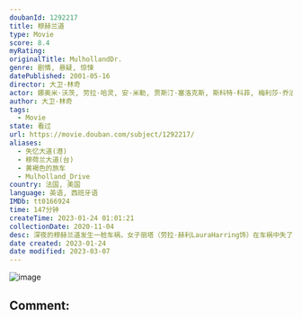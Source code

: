 ```yaml
---
doubanId: 1292217
title: 穆赫兰道
type: Movie
score: 8.4
myRating: 
originalTitle: MulhollandDr.
genre: 剧情, 悬疑, 惊悚
datePublished: 2001-05-16
director: 大卫·林奇
actor: 娜奥米·沃茨, 劳拉·哈灵, 安·米勒, 贾斯汀·塞洛克斯, 斯科特·科菲, 梅利莎·乔治, 布兰特·布里斯科, 罗伯特·福斯特, 凯瑟琳·汤, 李·格兰特, 比利·雷·赛勒斯, 查德·艾微特, 丽塔·塔格特, 詹姆斯·凯伦, 洛里·海瑞, 安哲罗·巴达拉曼提, 迈克尔·德·巴雷斯, 马库斯·格雷厄姆, 丹·哈达亚, 马克·佩雷格里诺, 蒙蒂·蒙哥马利, 迈克尔·, 邦妮·阿伦斯, 米歇尔·希克斯, 派特里克·费斯克勒, 米西·克里德, 格诺·席尔瓦, undefined, 丹尼尔·雷伊, 无, 马亚·邦德
author: 大卫·林奇
tags:
  - Movie
state: 看过
url: https://movie.douban.com/subject/1292217/
aliases:
  - 失忆大道(港)
  - 穆荷兰大道(台)
  - 黄褐色的旅车
  - Mulholland_Drive
country: 法国, 美国
language: 英语, 西班牙语
IMDb: tt0166924
time: 147分钟
createTime: 2023-01-24 01:01:21
collectionDate: 2020-11-04
desc: 深夜的穆赫兰道发生一桩车祸，女子丽塔（劳拉·赫利LauraHarring饰）在车祸中失了忆。她跌跌撞撞来到一个公寓里藏身。一名男子说他常常梦见一个叫云奇的地方，那里有个恶魔盯着他。于是就来到云...
date created: 2023-01-24
date modified: 2023-03-07
---
```


![image](p792248233.jpg)

Comment:
---
